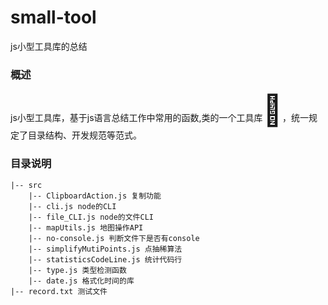 # small-tool
js小型工具库的总结

### 概述
js小型工具库，基于js语言总结工作中常用的函数,类的一个工具库<font size="28">🔨</font>，统一规定了目录结构、开发规范等范式。

### 目录说明

    |-- src
        |-- ClipboardAction.js 复制功能
        |-- cli.js node的CLI
        |-- file_CLI.js node的文件CLI
        |-- mapUtils.js 地图操作API
        |-- no-console.js 判断文件下是否有console
        |-- simplifyMutiPoints.js 点抽稀算法
        |-- statisticsCodeLine.js 统计代码行
        |-- type.js 类型检测函数
        |-- date.js 格式化时间的库
    |-- record.txt 测试文件

